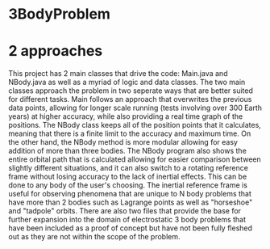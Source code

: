 # 3BodyProblem

# 2 approaches
This project has 2 main classes that drive the code: Main.java and NBody.java as well as a myriad of logic and data classes. The two main classes approach the problem in two seperate ways that are better suited for different tasks. Main follows an approach that overwrites the previous data points, allowing for longer scale running (tests involving over 300 Earth years) at higher accuracy, while also providing a real time graph of the positions. 
The NBody class keeps all of the position points that it calculates, meaning that there is a finite limit to the accuracy and maximum time. On the other hand, the NBody method is more modular allowing for easy addition of more than three bodies. The NBody program also shows the entire orbital path that is calculated allowing for easier comparison between slightly different situations, and it can also switch to a rotating reference frame without losing accuracy to the lack of inertial effects. This can be done to any body of the user's choosing. The inertial reference frame is useful for observing phenomena that are unique to N body problems that have more than 2 bodies such as Lagrange points as well as "horseshoe" and "tadpole" orbits.
There are also two files that provide the base for further expansion into the domain of electrostatic 3 body problems that have been included as a proof of concept but have not been fully fleshed out as they are not within the scope of the problem.
